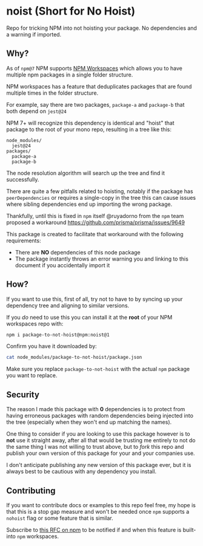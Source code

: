 # noist (Short for No Hoist)
Repo for tricking NPM into not hoisting your package. No dependencies and a warning if imported.

## Why?
As of `npm@7` NPM supports [NPM Workspaces](https://docs.npmjs.com/cli/v8/using-npm/workspaces) which allows you to have multiple npm packages in a single folder structure.

NPM workspaces has a feature that deduplicates packages that are found multiple times in the folder structure.

For example, say there are two packages, `package-a` and `package-b` that both depend on `jest@24` 

NPM 7+ will recognize this dependency is identical and "hoist" that package to the root of your mono repo, resulting in a tree like this:
```
node_modules/
  jest@24
packages/
  package-a
  package-b
```
The node resolution algorithm will search up the tree and find it successfully.

There are quite a few pitfalls related to hoisting, notably if the package has `peerDependencies` or requires a single-copy in the tree this can cause issues where sibling dependencies end up importing the wrong package.

Thankfully, until this is fixed in `npm` itself @ruyadorno from the `npm` team proposed a workaround
https://github.com/prisma/prisma/issues/9649

This package is created to facilitate that workaround with the following requirements:
- There are **NO** dependencies of this node package
- The package instantly throws an error warning you and linking to this document if you accidentally import it

## How?

If you want to use this, first of all, try not to have to by syncing up your dependency tree and aligning to similar versions.

If you _do_ need to use this you can install it at the **root** of your NPM workspaces repo with:
```bash
npm i package-to-not-hoist@npm:noist@1
```

Confirm you have it downloaded by:
```bash
cat node_modules/package-to-not-hoist/package.json
```

Make sure you replace `package-to-not-hoist` with the actual `npm` package you want to replace.

## Security
The reason I made this package with **0** dependencies is to protect from having erroneous packages with random dependencies being injected into the tree (especially when they won't end up matching the names).

One thing to consider if you are looking to use this package however is to **not** use it straight away, after all that would be trusting me entirely to not do the same thing I was not willing to trust above, but to _fork_ this repo and publish your own version of this package for your and your companies use.

I don't anticipate publishing any new version of this package ever, but it is always best to be cautious with any dependency you install.

## Contributing
If you want to contribute docs or examples to this repo feel free, my hope is that this is a stop gap measure and won't be needed once `npm` supports a `nohoist` flag or some feature that is similar.

Subscribe to [this RFC on npm](https://github.com/npm/rfcs/issues/287) to be notified if and when this feature is built-into `npm` workspaces.
